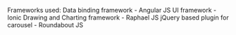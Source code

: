 Frameworks used:
Data binding framework - Angular JS
UI framework - Ionic
Drawing and Charting framework - Raphael JS
jQuery based plugin for carousel - Roundabout JS